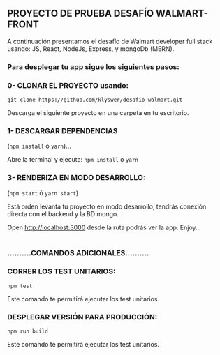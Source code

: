 ## PROYECTO DE PRUEBA DESAFÍO WALMART-FRONT

A continuación presentamos el desafío de Walmart developer full stack usando: JS, React, NodeJs, Express, y mongoDb (MERN). 



### Para desplegar tu app sigue los siguientes pasos:

### 0- CLONAR EL PROYECTO usando: 
`git clone https://github.com/klyswer/desafio-walmart.git`

Descarga el siguiente proyecto en una carpeta en tu escritorio.
<br>

### 1- DESCARGAR DEPENDENCIAS 
(`npm install` o `yarn`)...

Abre la terminal y ejecuta: `npm install` o `yarn`
<br>

### 3- RENDERIZA EN MODO DESARROLLO: 
(`npm start` ó `yarn start`)

Está orden levanta tu proyecto en modo desarrollo, tendrás conexión directa con el backend y la BD mongo.<br>

Open [http://localhost:3000](http://localhost:3000) desde la ruta podrás ver la app. Enjoy...<br><br>



### ..........COMANDOS ADICIONALES..........

### CORRER LOS TEST UNITARIOS: 
`npm test`

Este comando te permitirá ejecutar los test unitarios.<br>

### DESPLEGAR VERSIÓN PARA PRODUCCIÓN:
`npm run build`

Este comando te permitirá ejecutar los test unitarios.<br>